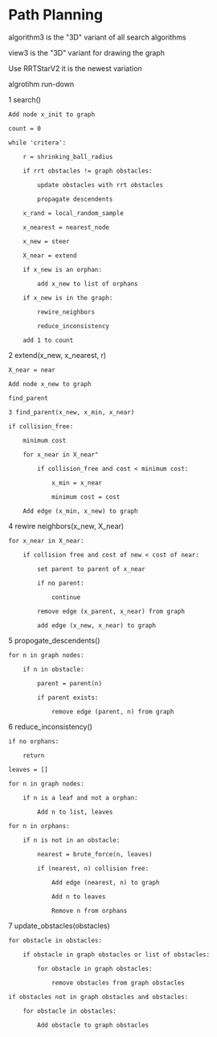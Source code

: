 # Path Planning

algorithm3 is the "3D" variant of all search algorithms

view3 is the "3D" variant for drawing the graph

Use RRTStarV2 it is the newest variation


algrotihm run-down

1 search()

    Add node x_init to graph

    count = 0

    while 'critera':

        r = shrinking_ball_radius
        
        if rrt obstacles != graph obstacles:
        
            update obstacles with rrt obstacles
            
            propagate descendents
            
        x_rand = local_random_sample
        
        x_nearest = nearest_node
    
        x_new = steer
        
        X_near = extend
        
        if x_new is an orphan:
        
            add x_new to list of orphans
            
        if x_new is in the graph:
        
            rewire_neighbors
            
            reduce_inconsistency
            
        add 1 to count

2 extend(x_new, x_nearest, r)

    X_near = near

    Add node x_new to graph

    find_parent

    3 find_parent(x_new, x_min, x_near)

    if collision_free:

        minimum cost
        
        for x_near in X_near"
        
            if collision_free and cost < minimum cost:
            
                x_min = x_near
                
                minimum cost = cost
                
        Add edge (x_min, x_new) to graph

4 rewire neighbors(x_new, X_near)

    for x_near in X_near:

        if collision free and cost of new < cost of near:
        
            set parent to parent of x_near
            
            if no parent:
            
                continue
                
            remove edge (x_parent, x_near) from graph
            
            add edge (x_new, x_near) to graph

5 propogate_descendents()

    for n in graph nodes:

        if n in obstacle:
        
            parent = parent(n)
            
            if parent exists:
            
                remove edge (parent, n) from graph

6 reduce_inconsistency()

    if no orphans:

        return
        
    leaves = []

    for n in graph nodes:

        if n is a leaf and not a orphan:
        
            Add n to list, leaves
            
    for n in orphans:

        if n is not in an obstacle:
    
            nearest = brute_force(n, leaves)
            
            if (nearest, n) collision free:
            
                Add edge (nearest, n) to graph
                
                Add n to leaves
                
                Remove n from orphans

7 update_obstacles(obstacles)

    for obstacle in obstacles:

        if obstacle in graph obstacles or list of obstacles:
        
            for obstacle in graph obstacles:
            
                remove obstacles from graph obstacles
                
    if obstacles not in graph obstacles and obstacles:

        for obstacle in obstacles:
        
            Add obstacle to graph obstacles
